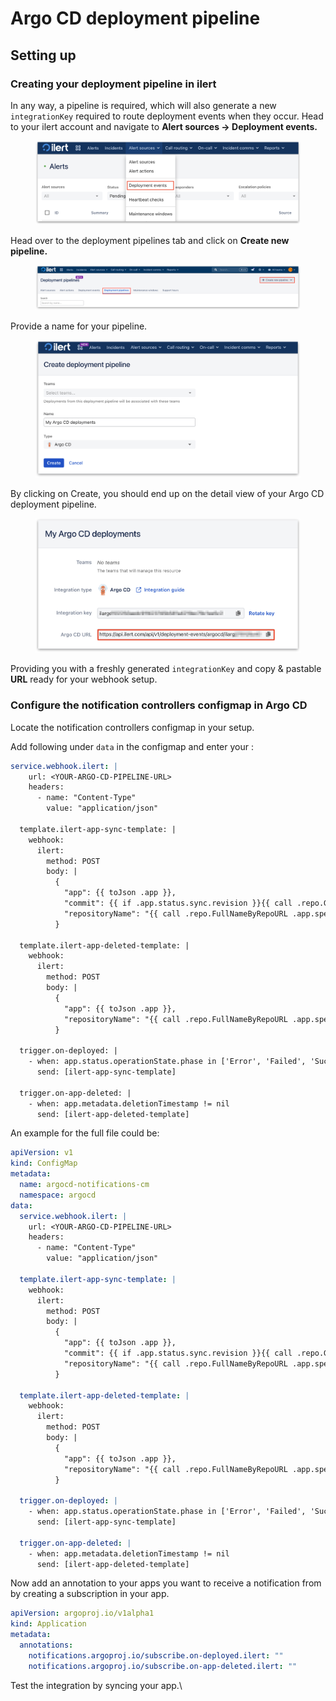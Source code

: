 # Argo CD deployment pipeline



## Setting up

### Creating your deployment pipeline in ilert

In any way, a pipeline is required, which will also generate a new `integrationKey` required to route deployment events when they occur. Head to your ilert account and navigate to **Alert sources -> Deployment events.**

<figure><img src="../../.gitbook/assets/image.png" alt=""><figcaption></figcaption></figure>

Head over to the deployment pipelines tab and click on **Create new pipeline.**

<figure><img src="../../.gitbook/assets/image (1).png" alt=""><figcaption></figcaption></figure>

Provide a name for your pipeline.

<figure><img src="../../.gitbook/assets/1.png" alt=""><figcaption></figcaption></figure>

By clicking on Create, you should end up on the detail view of your Argo CD deployment pipeline.

<figure><img src="../../.gitbook/assets/2.png" alt=""><figcaption></figcaption></figure>

Providing you with a freshly generated `integrationKey` and copy & pastable **URL** ready for your webhook setup.

### Configure the notification controllers configmap in Argo CD

Locate the notification controllers configmap in your setup.

Add following under `data` in the configmap and enter your :

```yaml
service.webhook.ilert: |
    url: <YOUR-ARGO-CD-PIPELINE-URL>
    headers:
      - name: "Content-Type"
        value: "application/json"

  template.ilert-app-sync-template: |
    webhook:
      ilert:
        method: POST
        body: |
          { 
            "app": {{ toJson .app }},
            "commit": {{ if .app.status.sync.revision }}{{ call .repo.GetCommitMetadata .app.status.sync.revision | toJson }}{{ else }}null{{ end }},
            "repositoryName": "{{ call .repo.FullNameByRepoURL .app.spec.source.repoURL }}"
          }

  template.ilert-app-deleted-template: |
    webhook:
      ilert:
        method: POST
        body: |
          { 
            "app": {{ toJson .app }},
            "repositoryName": "{{ call .repo.FullNameByRepoURL .app.spec.source.repoURL }}"
          }

  trigger.on-deployed: |
    - when: app.status.operationState.phase in ['Error', 'Failed', 'Succeeded']
      send: [ilert-app-sync-template]

  trigger.on-app-deleted: |
    - when: app.metadata.deletionTimestamp != nil
      send: [ilert-app-deleted-template]
```



An example for the full file could be:

```yaml
apiVersion: v1
kind: ConfigMap
metadata:
  name: argocd-notifications-cm
  namespace: argocd
data:
  service.webhook.ilert: |
    url: <YOUR-ARGO-CD-PIPELINE-URL>
    headers:
      - name: "Content-Type"
        value: "application/json"

  template.ilert-app-sync-template: |
    webhook:
      ilert:
        method: POST
        body: |
          { 
            "app": {{ toJson .app }},
            "commit": {{ if .app.status.sync.revision }}{{ call .repo.GetCommitMetadata .app.status.sync.revision | toJson }}{{ else }}null{{ end }},
            "repositoryName": "{{ call .repo.FullNameByRepoURL .app.spec.source.repoURL }}"
          }

  template.ilert-app-deleted-template: |
    webhook:
      ilert:
        method: POST
        body: |
          { 
            "app": {{ toJson .app }},
            "repositoryName": "{{ call .repo.FullNameByRepoURL .app.spec.source.repoURL }}"
          }

  trigger.on-deployed: |
    - when: app.status.operationState.phase in ['Error', 'Failed', 'Succeeded']
      send: [ilert-app-sync-template]

  trigger.on-app-deleted: |
    - when: app.metadata.deletionTimestamp != nil
      send: [ilert-app-deleted-template]
```

Now add an annotation to your apps you want to receive a notification from by creating a subscription in your app.

```yaml
apiVersion: argoproj.io/v1alpha1
kind: Application
metadata:
  annotations:
    notifications.argoproj.io/subscribe.on-deployed.ilert: ""
    notifications.argoproj.io/subscribe.on-app-deleted.ilert: ""
```

Test the integration by syncing your app.\
